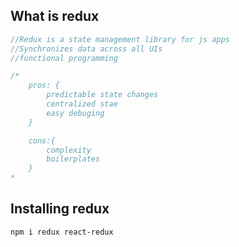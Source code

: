## What is redux
```jsx
//Redux is a state management library for js apps
//Synchronizes data across all UIs
//functional programming

/*
	pros: {
		predictable state changes
		centralized stae
		easy debuging
	}

	cons:{
		complexity
		boilerplates
	}
*
```
## Installing redux
```shell
npm i redux react-redux
```

